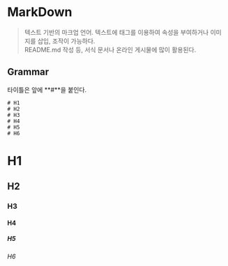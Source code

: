 # MarkDown
> 텍스트 기반의 마크업 언어.
> 텍스트에 태그를 이용하여 속성을 부여하거나 이미지를 삽입, 조작이 가능하다.  
> README.md 작성 등, 서식 문서나 온라인 게시물에 많이 활용된다.


## Grammar
타이틀은 앞에 **#**을 붙인다.
```
# H1
# H2
# H3
# H4
# H5
# H6
```
# H1
## H2
### H3
#### H4
##### H5
###### H6